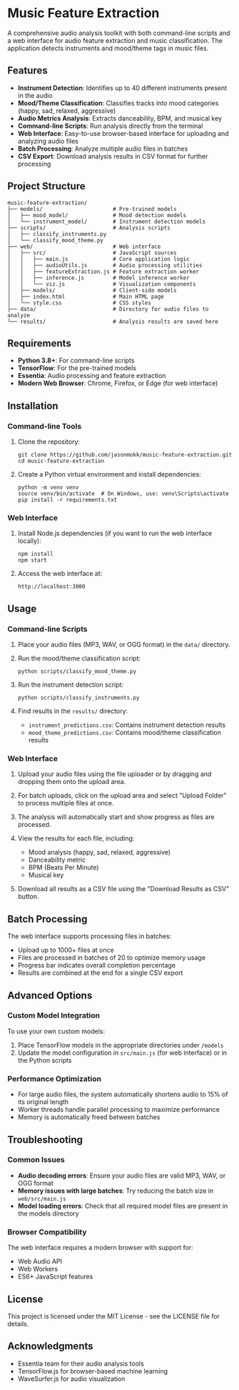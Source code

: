 # Music Feature Extraction

A comprehensive audio analysis toolkit with both command-line scripts and a web interface for audio feature extraction and music classification. The application detects instruments and mood/theme tags in music files.

## Features

- **Instrument Detection**: Identifies up to 40 different instruments present in the audio
- **Mood/Theme Classification**: Classifies tracks into mood categories (happy, sad, relaxed, aggressive)
- **Audio Metrics Analysis**: Extracts danceability, BPM, and musical key
- **Command-line Scripts**: Run analysis directly from the terminal
- **Web Interface**: Easy-to-use browser-based interface for uploading and analyzing audio files
- **Batch Processing**: Analyze multiple audio files in batches
- **CSV Export**: Download analysis results in CSV format for further processing

## Project Structure

```
music-feature-extraction/
├── models/                      # Pre-trained models
│   ├── mood_model/              # Mood detection models
│   └── instrument_model/        # Instrument detection models
├── scripts/                     # Analysis scripts
│   ├── classify_instruments.py
│   └── classify_mood_theme.py
├── web/                         # Web interface
│   ├── src/                     # JavaScript sources
│   │   ├── main.js              # Core application logic
│   │   ├── audioUtils.js        # Audio processing utilities
│   │   ├── featureExtraction.js # Feature extraction worker
│   │   ├── inference.js         # Model inference worker
│   │   └── viz.js               # Visualization components
│   ├── models/                  # Client-side models
│   ├── index.html               # Main HTML page
│   └── style.css                # CSS styles
├── data/                        # Directory for audio files to analyze
└── results/                     # Analysis results are saved here
```

## Requirements

- **Python 3.8+**: For command-line scripts
- **TensorFlow**: For the pre-trained models
- **Essentia**: Audio processing and feature extraction
- **Modern Web Browser**: Chrome, Firefox, or Edge (for web interface)

## Installation

### Command-line Tools

1. Clone the repository:
   ```
   git clone https://github.com/jasonmokk/music-feature-extraction.git
   cd music-feature-extraction
   ```

2. Create a Python virtual environment and install dependencies:
   ```
   python -m venv venv
   source venv/bin/activate  # On Windows, use: venv\Scripts\activate
   pip install -r requirements.txt
   ```

### Web Interface

1. Install Node.js dependencies (if you want to run the web interface locally):
   ```
   npm install
   npm start
   ```

2. Access the web interface at:
   ```
   http://localhost:3000
   ```

## Usage

### Command-line Scripts

1. Place your audio files (MP3, WAV, or OGG format) in the `data/` directory.

2. Run the mood/theme classification script:
   ```
   python scripts/classify_mood_theme.py
   ```

3. Run the instrument detection script:
   ```
   python scripts/classify_instruments.py
   ```

4. Find results in the `results/` directory:
   - `instrument_predictions.csv`: Contains instrument detection results
   - `mood_theme_predictions.csv`: Contains mood/theme classification results

### Web Interface

1. Upload your audio files using the file uploader or by dragging and dropping them onto the upload area.

2. For batch uploads, click on the upload area and select "Upload Folder" to process multiple files at once.

3. The analysis will automatically start and show progress as files are processed.

4. View the results for each file, including:
   - Mood analysis (happy, sad, relaxed, aggressive)
   - Danceability metric
   - BPM (Beats Per Minute)
   - Musical key

5. Download all results as a CSV file using the "Download Results as CSV" button.

## Batch Processing

The web interface supports processing files in batches:

- Upload up to 1000+ files at once
- Files are processed in batches of 20 to optimize memory usage
- Progress bar indicates overall completion percentage
- Results are combined at the end for a single CSV export

## Advanced Options

### Custom Model Integration

To use your own custom models:

1. Place TensorFlow models in the appropriate directories under `/models`
2. Update the model configuration in `src/main.js` (for web interface) or in the Python scripts

### Performance Optimization

- For large audio files, the system automatically shortens audio to 15% of its original length
- Worker threads handle parallel processing to maximize performance
- Memory is automatically freed between batches

## Troubleshooting

### Common Issues

- **Audio decoding errors**: Ensure your audio files are valid MP3, WAV, or OGG format
- **Memory issues with large batches**: Try reducing the batch size in `web/src/main.js`
- **Model loading errors**: Check that all required model files are present in the models directory

### Browser Compatibility

The web interface requires a modern browser with support for:
- Web Audio API
- Web Workers
- ES6+ JavaScript features

## License

This project is licensed under the MIT License - see the LICENSE file for details.

## Acknowledgments

- Essentia team for their audio analysis tools
- TensorFlow.js for browser-based machine learning
- WaveSurfer.js for audio visualization